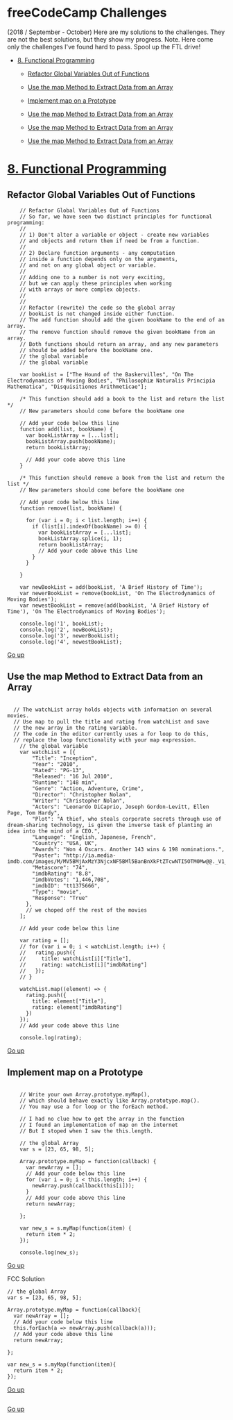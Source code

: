 
# freeCodeCamp  Challenges <a name="goUp"/>
(2018 / September - October)
Here are my solutions to the challenges. 
They are not the best solutions, but they show my progress.
Note. Here come only the challenges I've found hard to pass. 
Spool up the FTL drive!

* [8. Functional Programming](#funcProg)
    * [Refactor Global Variables Out of Functions](#refactorG)
    * [Use the map Method to Extract Data from an Array](#usemap) 
    * [Implement map on a Prototype](#implmap)
    
    
    
    * [Use the map Method to Extract Data from an Array](#usemap) 
    * [Use the map Method to Extract Data from an Array](#usemap) 
    * [Use the map Method to Extract Data from an Array](#usemap)
   
   
   
   
    
 
 
 # [8. Functional Programming](#funcProg)    
 ## <a name="refactorG"/> Refactor Global Variables Out of Functions

```
    // Refactor Global Variables Out of Functions
    // So far, we have seen two distinct principles for functional programming:
    //
    // 1) Don't alter a variable or object - create new variables
    // and objects and return them if need be from a function.
    //
    // 2) Declare function arguments - any computation
    // inside a function depends only on the arguments,
    // and not on any global object or variable.
    //
    // Adding one to a number is not very exciting,
    // but we can apply these principles when working
    // with arrays or more complex objects.
    //
    //
    // Refactor (rewrite) the code so the global array
    // bookList is not changed inside either function.
    // The add function should add the given bookName to the end of an array.
    // The remove function should remove the given bookName from an array.
    // Both functions should return an array, and any new parameters
    // should be added before the bookName one.
    // the global variable
    // the global variable
    
    var bookList = ["The Hound of the Baskervilles", "On The Electrodynamics of Moving Bodies", "Philosophiæ Naturalis Principia Mathematica", "Disquisitiones Arithmeticae"];

    /* This function should add a book to the list and return the list */
    // New parameters should come before the bookName one

    // Add your code below this line
    function add(list, bookName) {
      var bookListArray = [...list];
      bookListArray.push(bookName);
      return bookListArray;

      // Add your code above this line
    }

    /* This function should remove a book from the list and return the list */
    // New parameters should come before the bookName one

    // Add your code below this line
    function remove(list, bookName) {

      for (var i = 0; i < list.length; i++) {
        if (list[i].indexOf(bookName) >= 0) {
          var bookListArray = [...list];
          bookListArray.splice(i, 1);
          return bookListArray;
          // Add your code above this line
        }
      }

    }

    var newBookList = add(bookList, 'A Brief History of Time');
    var newerBookList = remove(bookList, 'On The Electrodynamics of Moving Bodies');
    var newestBookList = remove(add(bookList, 'A Brief History of Time'), 'On The Electrodynamics of Moving Bodies');

    console.log('1', bookList);
    console.log('2', newBookList);
    console.log('3', newerBookList);
    console.log('4', newestBookList);
```
[Go up](#goUp)

##  <a name="usemap"/> Use the map Method to Extract Data from an Array
```

  // The watchList array holds objects with information on several movies. 
  // Use map to pull the title and rating from watchList and save 
  // the new array in the rating variable. 
  // The code in the editor currently uses a for loop to do this, 
  // replace the loop functionality with your map expression.
    // the global variable
    var watchList = [{
        "Title": "Inception",
        "Year": "2010",
        "Rated": "PG-13",
        "Released": "16 Jul 2010",
        "Runtime": "148 min",
        "Genre": "Action, Adventure, Crime",
        "Director": "Christopher Nolan",
        "Writer": "Christopher Nolan",
        "Actors": "Leonardo DiCaprio, Joseph Gordon-Levitt, Ellen Page, Tom Hardy",
        "Plot": "A thief, who steals corporate secrets through use of dream-sharing technology, is given the inverse task of planting an idea into the mind of a CEO.",
        "Language": "English, Japanese, French",
        "Country": "USA, UK",
        "Awards": "Won 4 Oscars. Another 143 wins & 198 nominations.",
        "Poster": "http://ia.media-imdb.com/images/M/MV5BMjAxMzY3NjcxNF5BMl5BanBnXkFtZTcwNTI5OTM0Mw@@._V1_SX300.jpg",
        "Metascore": "74",
        "imdbRating": "8.8",
        "imdbVotes": "1,446,708",
        "imdbID": "tt1375666",
        "Type": "movie",
        "Response": "True"
      },
      // we choped off the rest of the movies
    ];

    // Add your code below this line

    var rating = [];
    // for (var i = 0; i < watchList.length; i++) {
    //   rating.push({
    //     title: watchList[i]["Title"],
    //     rating: watchList[i]["imdbRating"]
    //   });
    // }

    watchList.map((element) => {
      rating.push({
        title: element["Title"],
        rating: element["imdbRating"]
      })
    });
    // Add your code above this line

    console.log(rating);
```
[Go up](#goUp)

## <a name="implmap"/>Implement map on a Prototype

```
   
    // Write your own Array.prototype.myMap(),
    // which should behave exactly like Array.prototype.map().
    // You may use a for loop or the forEach method.

    // I had no clue how to get the array in the function
    // I found an implementation of map on the internet
    // But I stoped when I saw the this.length.
    
    // the global Array
    var s = [23, 65, 98, 5];

    Array.prototype.myMap = function(callback) {
      var newArray = [];
      // Add your code below this line
      for (var i = 0; i < this.length; i++) {
        newArray.push(callback(this[i]));
      }
      // Add your code above this line
      return newArray;

    };

    var new_s = s.myMap(function(item) {
      return item * 2;
    });

    console.log(new_s);
```
[Go up](#goUp)

FCC Solution
```
// the global Array
var s = [23, 65, 98, 5];

Array.prototype.myMap = function(callback){
  var newArray = [];
  // Add your code below this line
  this.forEach(a => newArray.push(callback(a)));
  // Add your code above this line
  return newArray;

};

var new_s = s.myMap(function(item){
  return item * 2;
});
```
[Go up](#goUp)


```

```
[Go up](#goUp)

